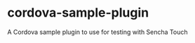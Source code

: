 cordova-sample-plugin
=====================

A Cordova sample plugin to use for testing with Sencha Touch
